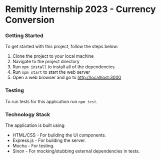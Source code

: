 # Remitly Internship 2023 - Currency Conversion

### Getting Started

To get started with this project, follow the steps below:
1. Clone the project to your local machine
2. Navigate to the project directory
3. Run `npm install` to install all of the dependencies
4. Run `npm start` to start the web server
5. Open a web browser and go to [http://localhost:3000](http://localhost:3000)

### Testing

To run tests for this application run `npm test`.

### Technology Stack

The application is built using:
- HTML/CSS - For building the UI components.
- Express.js - For building the server.
- Mocha - For testing.
- Sinon - For mocking/stubbing external dependencies in tests.